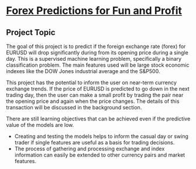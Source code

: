 # <u> Forex Predictions for Fun and Profit </u>
## Project Topic
The goal of this project is to predict if the foreign exchange rate (forex) for EURUSD will drop significantly during from its opening price during a single day. This is a supervised machine learning problem, specifically a binary classification problem. The main features used will be large stock economic indexes like the DOW Jones industrial average and the S&P500.

This project has the potential to inform the user on near-term currency exchange trends. If the price of EURUSD is predicted to go down in the next trading day, then the user can make a small profit by trading the pair near the opening price and again when the price changes. The details of this transaction will be discussed in the background section.

There are still learning objectives that can be achieved even if the predictive value of the models are low.
- Creating and testing the models helps to inform the casual day or swing trader if single features are useful as a basis for trading decisions.
- The process of gathering and processing exchange and index information can easily be extended to other currency pairs and market features.

